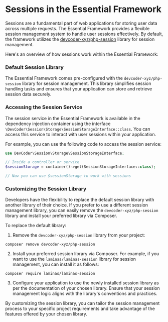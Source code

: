 # Sessions in the Essential Framework

Sessions are a fundamental part of web applications for storing user data across multiple requests. The Essential Framework provides a flexible session management system to handle user sessions effectively. By default, the framework utilizes the [devcoder-xyz/php-session](https://github.com/devcoder-xyz/php-session) library for session management.

Here's an overview of how sessions work within the Essential Framework:

### Default Session Library

The Essential Framework comes pre-configured with the `devcoder-xyz/php-session` library for session management. This library simplifies session handling tasks and ensures that your application can store and retrieve session data securely.

### Accessing the Session Service

The session service in the Essential Framework is available in the dependency injection container using the interface `\DevCoder\Session\Storage\SessionStorageInterface::class`. You can access this service to interact with user sessions within your application.

For example, you can use the following code to access the session service:

```php
use DevCoder\Session\Storage\SessionStorageInterface;

// Inside a controller or service
$sessionStorage = container()->get(SessionStorageInterface::class);

// Now you can use $sessionStorage to work with sessions
```

### Customizing the Session Library

Developers have the flexibility to replace the default session library with another library of their choice. If you prefer to use a different session management library, you can easily remove the `devcoder-xyz/php-session` library and install your preferred library via Composer.

To replace the default library:

1. Remove the `devcoder-xyz/php-session` library from your project:
```
composer remove devcoder-xyz/php-session
```

2. Install your preferred session library via Composer. For example, if you want to use the `laminas/laminas-session` library for session management, you can install it as follows:
```
composer require laminas/laminas-session
```

3. Configure your application to use the newly installed session library as per the documentation of your chosen library. Ensure that your session management logic aligns with the library's conventions and practices.

By customizing the session library, you can tailor the session management process to your specific project requirements and take advantage of the features offered by your chosen library.
